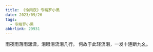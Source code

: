 ```yaml
---
title: 《怜雨夜》专精罗小黑
date: 2023/09/26
tags:
  - 专精罗小黑
abbrlink: 29931
---
```


雨夜雨落雨潇潇，泪眼泪流泪几行。
何故于此轻流泪，一发十连断九幺。
